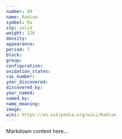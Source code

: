 ```yaml
---
number: 88
name: Radium
symbol: Ra
stp: solid
weight: 226
density:
appearance:
period: 7
block:
group:
configuration:
oxidation_states:
cas_number:
year_discovered:
discovered_by:
year_named:
named_by:
name_meaning:
image:
wiki: https://en.wikipedia.org/wiki/Radium
---
```


Markdown content here...
